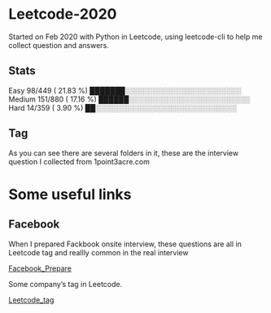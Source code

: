 # Leetcode-2020
Started on Feb 2020 with Python in Leetcode, using leetcode-cli to help me collect question and answers.

## Stats
 Easy	 98/449 ( 21.83 %)  ███████░░░░░░░░░░░░░░░░░░░░░░░
 Medium	151/880 ( 17.16 %)  ██████░░░░░░░░░░░░░░░░░░░░░░░░
 Hard	 14/359 (  3.90 %)  ██░░░░░░░░░░░░░░░░░░░░░░░░░░░░

## Tag
As you can see there are several folders in it, these are the interview question I collected from 1point3acre.com

# Some useful links
## Facebook
When I prepared Fackbook onsite interview, these questions are all in Leetcode tag and reallly common in the real interview

[Facebook_Prepare](https://github.com/youhusky/Facebook_Prepare)

Some company’s tag in Leetcode.

[Leetcode_tag](https://github.com/youhusky/Leetcode_Company)
